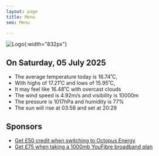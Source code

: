 ```yaml
---
layout: page
title: Menu
seo: Menu

---
```


![Logo](/images/logo.jpg){:width="832px"}

<!-- weather_marker starts -->
## On Saturday, 05 July 2025

- The average temperature today is 16.74˚C,
- With highs of 17.21˚C and lows of 15.95˚C,
- It may feel like 16.48˚C with overcast clouds
- The wind speed is 4.92m/s and visibility is 10000m
- The pressure is 1017hPa and humidity is 77%
- The sun will rise at 03:56 and set at 20:29

<!-- weather_marker ends -->

## Sponsors

- [Get £50 credit when switching to Octopus Energy](https://bit.ly/3oD1nnS)
- [Get £75 when taking a 1000mb YouFibre broadband plan](https://aklam.io/91zWhU?)
